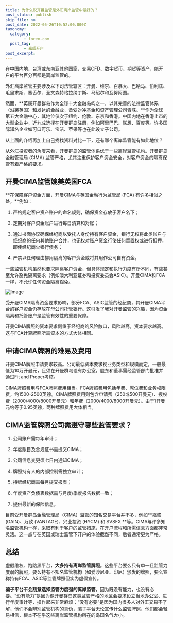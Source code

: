 ```yaml
---
title: 为什么说开曼监管是外汇离岸监管中最好的？
post_status: publish
skip_file: no
post_date: 2022-05-26T10:52:00.000Z
taxonomy:
  category:
        - forex-com
  post_tag:
        - 嘉盛开户
post_excerpt: 
---
```

在中国内地、台湾或东南亚其他国家，交易CFD、数字货币、期货等资产，能开户的平台百分百都是离岸监管的。

外汇离岸监管主要涉及以下司法管辖区：开曼、维京、百慕大、巴哈马、伯利兹、毛里求斯、塞舌尔、圣文森特格拉纳丁斯、马绍尔和瓦努阿图。

然而，**英属开曼群岛作为全球十大金融岛屿之一，以其完善的法律监管体系（沿袭英国）和发达的金融业，备受对冲基金和资产管理公司青睐。**作为全球第五大金融中心，其地位仅次于纽约、伦敦、东京和香港。中国内地在香港上市的大型企业中，近九成选择在开曼群岛注册，例如阿里巴巴、联想、百度等。许多国际知名企业如可口可乐、宝洁、苹果等也在此设立子公司。

从上面的介绍再加上自己找找资料对比一下，还有哪个离岸监管能有如此地位？

从外汇投资者的角度来看，开曼群岛的监管体系优于一些离岸监管机构。开曼群岛金融管理局 (CIMA) 监管严格，尤其注重保护客户资金安全，对客户资金的隔离保管有着严格的要求。

## 开曼CIMA监管媲美英国FCA

**在保障客户资金方面，开曼CIMA与英国金融行为监管局 (FCA) 有许多相似之处，**例如：

1. 严格规定客户资产账户的命名规则，确保资金存放于客户名下；

1. 定期对客户资金账户进行每日清算和对账；

1. 通过书面协议确保经纪商以受托人身份持有客户资金，银行无权将此类账户与经纪商的任何其他账户合并，也无权对账户资金行使任何留置权或进行扣押，即使经纪商欠银行债务；

1. 严禁以任何理由挪用隔离的客户资金或将其用作公司自有资金。

一些监管机构虽然也要求隔离客户资金，但具体规定和执行力度有所不同，有些甚至允许豁免隔离要求（例如澳大利亚证券和投资委员会ASIC）。开曼CIMA和FCA一样，不允许任何资金隔离豁免。

![Image](https://prod-files-secure.s3.us-west-2.amazonaws.com/39ed1227-6d7d-4570-be36-9ccd4a2c4241/bd849744-3fcb-4a37-8312-357962c8f065/image.png?X-Amz-Algorithm=AWS4-HMAC-SHA256&X-Amz-Content-Sha256=UNSIGNED-PAYLOAD&X-Amz-Credential=ASIAZI2LB4667YVUEH57%2F20251004%2Fus-west-2%2Fs3%2Faws4_request&X-Amz-Date=20251004T221348Z&X-Amz-Expires=3600&X-Amz-Security-Token=IQoJb3JpZ2luX2VjEM7%2F%2F%2F%2F%2F%2F%2F%2F%2F%2FwEaCXVzLXdlc3QtMiJIMEYCIQDsLkFlnU6TUy4rVtqhIhal9iKe%2FSYC8LIgKPqCBbuBkwIhAKyacexN6fb59%2FmUtKfTq%2B1P0iLTpAUKNNgPSr0Rssv8Kv8DCGcQABoMNjM3NDIzMTgzODA1Igyn%2BYhPGprRIf7sXUYq3APouUd4DvsWutgD2YXNmqFwU8QO4aLRq3vWaHvSTJ8vQh0%2Fwz9IebJbW%2BrlfRwkmid2qcg4gAqvCW80NsrRzvoqYsnqi7BFDgh4vht92HpDe%2BRheI5eZNzkNJHMM%2FsUCeMtEcHKf%2Bu02Oz0ARn5Mz5GxfHh5Quxvn5JLO15Jujnw9DgNftQ5wjl9Nxag0gqNJC9f624U435w11SSkIb%2FDyRHjF8H9n6lvGbfqQ%2BzJAb9Gj9uXw5fZnWwse7ypkOlmhpdh48%2B2S6mYFW0Fj0JR06rlYCmMZGRH%2BAW1OlvFvXWQ5q%2BYtClIgeK7vp3gdwcLiN0zp%2Fidca822jrNBWo2cEtRMu5Bf9evYEiGJ0P%2FMoIK7GoFkV%2B4kC9SXzDE1bY4JOFEx8%2Fkxw4UsrR6lP1Jx1%2FjSiefCgALZ2TG26lAtuje07YEw%2BKNaxbq8uTnvWJDE2cP%2FgWXTKPtrywNUKkzaSzOf4m%2FnxYhc9te%2FsGI%2F7OV0D11FURjgFnqGzfNkLEXZYAQoXyMDgujCAL%2Be%2F6hyWaxrQgLpmblrvVS8R8BsnRsXf2zTjP37MdIcTJmuBxGwBlVAz%2Br4owho%2FEEfccPhhA33pEXU3pYeb1P5bbUwc%2FKZeSJ8JWNK9sv%2FE6TC4r4bHBjqkAY6oBUhms0DZ7V%2FMZ05mHWElP7iHGo4IjnQn0GRMH4ZKwuP5pHu0mzjtAaakoZHUuWkd8WVw2eSmU09gjnBRZZuLGpK1ShiMyDsSj%2BLyyRdt57czw2xeMhEDufvDeTxmKXS%2Fy%2BI5sprkeGE%2FeiSIJjVu4H5oKpTvJeYPikCrprYPTqjSB8H%2F%2FGZJg0RuKTqRgrOOPizK3FVylRwqhOeq%2B835mOb7&X-Amz-Signature=97b7e6f09963e4569e8feb9f5f4d562fbfad491b04f35b5d2c901b6111bc160a&X-Amz-SignedHeaders=host&x-amz-checksum-mode=ENABLED&x-id=GetObject)

受开曼CIMA隔离资金要求影响，部分FCA、ASIC监管的经纪商，其开曼CIMA平台的客户资金仍存放在母公司托管银行。这引发了我对开曼监管的兴趣，因为资金隔离和托管账户是监管有效性的重要保障。

开曼CIMA牌照的资本要求侧重于经纪商的风险敞口，风险越高，资本要求越高。这与FCA计算牌照所需资本的方式大体相同。

## **申请CIMA牌照的难易及费用**

开曼CIMA牌照申请要求较高。公司最低资本要求视业务类型和规模而定，一般最低为10万开曼元，且须在开曼群岛设有办公室，股东和董事需经监管部门批准并通过Fit and Proper考核。

CIMA牌照费用与FCA牌照费用相当。FCA牌照费用包括年费、席位费和业务权限费，约1500-2500英镑。CIMA牌照费用则包含申请费（250或500开曼元）、授权费（2000/4000/8000开曼元）和年费（2000/4000/8000开曼元）。由于1开曼元约等于0.95英镑，两种牌照费用大体相当。

## CIMA监管牌照公司需遵守哪些监管要求？

1. 公司账户需每年审计；

1. 年度账目及合规证书需提交CIMA；

1. 公司信息变更须七日内通知CIMA；

1. 牌照持有人的内部控制需独立审计；

1. 持牌经纪商需每月提交报表；

1. 年度资产负债表数据需与月度/季度报告数据一致；

1. 提供最新的保险信息。

目前受开曼群岛金融管理局（CIMA）监管的知名交易平台并不多，例如**嘉盛 (GAIN)、万致 (VANTAGE)、兴业投资 (HYCM) 和 SVSFX **等。CIMA与许多知名监管机构一样，采取有利于客户的监管措施，在开户流程和所需信息方面都非常灵活。这一点与在英国或瑞士监管下开户的体验截然不同，后者通常更为严格。

## 总结

虚假维权、跑路黑平台，**大多持有离岸监管牌照**。这些平台要么只有单一且监管力度弱的牌照，要么持有不知名监管机构（如爱沙尼亚、印尼）颁发的牌照，要么宣称持有FCA、ASIC等监管牌照但实为虚假宣传。

**骗子平台不会刻意选择监管力度强的离岸监管**，因为既没有能力，也没有必要。“没有能力”是因为像开曼群岛这类监管严格的地区会要求设立当地办公室、进行年度审计等，操作起来非常麻烦；“没有必要”是因为国内很多人对外汇交易不了解，他们不会辨别监管机构的真伪，骗子平台无论宣传什么监管牌照，他们都会轻易相信，根本不在乎这些离岸监管机构所在的岛国名气大小。